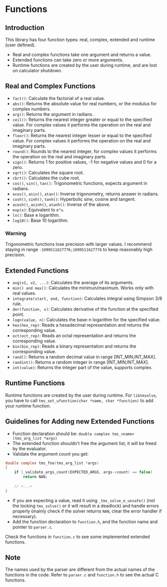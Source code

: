# Functions

## Introduction

This library has four function types: real, complex, extended and runtime (user defined).

- Real and complex functions take one argument and returns a value.
- Extended functions can take zero or more arguments.
- Runtime functions are created by the user during runtime, and are lost on calculator shutdown.

## Real and Complex Functions

- `fact()`: Calculate the factorial of a real value.
- `abs()`: Returns the absolute value for real numbers, or the modulus for complex numbers.
- `arg()`: Returns the argument in radians.
- `ceil()`: Returns the nearest integer greater or equal to the specified value. For complex values it performs the operation on the real and imaginary parts.
- `floor()`: Returns the nearest integer lesser or equal to the specified value. For complex values it performs the operation on the real and imaginary parts.
- `round()`: Rounds to the nearest integer, for complex values it performs the operation on the real and imaginary parts.
- `sign()`: Returns 1 for positive values, -1 for negative values and 0 for a zero.
- `sqrt()`: Calculates the square root.
- `cbrt()`: Calculates the cube root.
- `cos()`, `sin()`, `tan()`: Trigonometric functions, expects argument in radians.
- `acos()`, `asin()`, `atan()`: Inverse trigonometry, returns answer in radians.
- `cosh()`, `sinh()`, `tanh()`: Hyperbolic sine, cosine and tangent.
- `acosh()`, `asinh()`, `atanh()`: Inverse of the above.
- `exp(x)`: Equivalent to `e^x`.
- `ln()`: Base e logarithm.
- `log10()`: Base 10 logarithm.

### Warning

Trigonometric functions lose precision with larger values. I recommend staying in range `-1099511627776;1099511627776` to keep reasonably high precision.

## Extended Functions

- `avg(v1, v2, ...)`: Calculates the average of its arguments.
- `min() and max()`: Calculates the minimun/maximum. Works only with real values.
- `integrate(start, end, function)`: Calculates integral using Simpson 3/8 rule.
- `der(function, x)`: Calculates derivative of the function at the specified point.
- `logn(value, n)`: Calculates the base-n logarithm for the specified value.
- `hex(hex_rep)`: Reads a hexadecimal representation and returns the corresponding value.
- `oct(oct_rep)`: Reads an octal representation and returns the corresponding value.
- `bin(bin_rep)`: Reads a binary representation and returns the corresponding value.
- `rand()`: Returns a random decimal value in range [INT_MIN;INT_MAX].
- `randint()`: Returns a random integer in range [INT_MIN;INT_MAX].
- `int(value)`: Returns the integer part of the value, supports complex.

## Runtime Functions

Runtime functions are created by the user during runtime. For `libtmsolve`, you have to call `tms_set_ufunction(char *name, char *function)` to add your runtime function.

## Guidelines for Adding new Extended Functions

- Function declaration should be: `double complex tms_<name>(tms_arg_list *args)`
- The extended function shouldn't free the argument list, it will be freed by the evaluator.
- Validate the argument count you get:

```C
double complex tms_foo(tms_arg_list *args)
{
    if (_validate_args_count(EXPECTED_ARGS, args->count) == false)
        return NAN;
    
    // <...>
}
```

- If you are expecting a value, read it using `_tms_solve_e_unsafe()` (not the locking `tms_solve()` or it will result in a deadlock) and handle errors properly (mainly check if the solver returns `NAN`, clear the error handler if necessary).
- Add the function declaration to `function.h`, and the function name and pointer to `parser.c`.

Check the functions in `function.c` to see some implemented extended functions.

## Note

The names used by the parser are different from the actual names of the functions in the code. Refer to `parser.c` and `function.h` to see the actual C functions.
